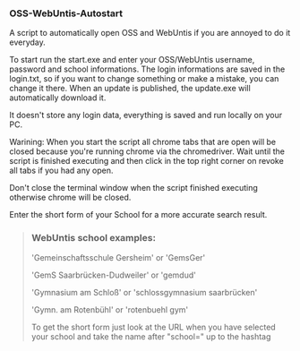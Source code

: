 ### OSS-WebUntis-Autostart

A script to automatically open OSS and WebUntis if you are annoyed to do it everyday.

To start run the start.exe and enter your OSS/WebUntis username, password and school informations.
The login informations are saved in the login.txt, so if you want to change something or make a mistake, you can change it there.
When an update is published, the update.exe will automatically download it.

It doesn't store any login data, everything is saved and run locally on your PC.

Warining: When you start the script all chrome tabs that are open will be closed because you're running chrome via the chromedriver. Wait until the script is finished executing and then click in the top right corner on revoke all tabs if you had any open.

Don't close the terminal window when the script finished executing otherwise chrome will be closed.

Enter the short form of your School for a more accurate search result.

>### WebUntis school examples:
>'Gemeinschaftsschule Gersheim' or 'GemsGer'
>
>'GemS Saarbrücken-Dudweiler' or 'gemdud'
>
>'Gymnasium am Schloß' or 'schlossgymnasium saarbrücken'
>
>'Gymn. am Rotenbühl' or 'rotenbuehl gym'
>
>To get the short form just look at the URL when you have selected your school and take the name after "school=" up to the hashtag

